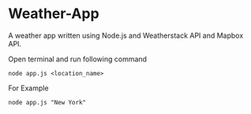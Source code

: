 # Weather-App
A weather app written using Node.js and Weatherstack API and Mapbox API.


Open terminal and run following command

` node app.js <location_name> `

For Example

` node app.js "New York" `
